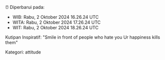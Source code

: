 ⏰ Diperbarui pada:
- WIB: Rabu, 2 Oktober 2024 16.26.24 UTC
- WITA: Rabu, 2 Oktober 2024 17.26.24 UTC
- WIT: Rabu, 2 Oktober 2024 18.26.24 UTC

Kutipan Inspiratif:
"Smile in front of people who hate you Ur happiness kills them"


Kategori: attitude

